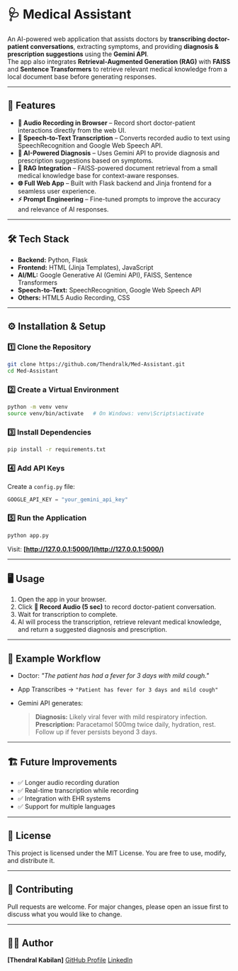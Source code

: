 # 🩺 Medical Assistant

An AI-powered web application that assists doctors by **transcribing doctor-patient conversations**, extracting symptoms, and providing **diagnosis & prescription suggestions** using the **Gemini API**.  
The app also integrates **Retrieval-Augmented Generation (RAG)** with **FAISS** and **Sentence Transformers** to retrieve relevant medical knowledge from a local document base before generating responses.

---

## 🚀 Features
- **🎤 Audio Recording in Browser** – Record short doctor-patient interactions directly from the web UI.
- **📝 Speech-to-Text Transcription** – Converts recorded audio to text using SpeechRecognition and Google Web Speech API.
- **🧠 AI-Powered Diagnosis** – Uses Gemini API to provide diagnosis and prescription suggestions based on symptoms.
- **📄 RAG Integration** – FAISS-powered document retrieval from a small medical knowledge base for context-aware responses.
- **🌐 Full Web App** – Built with Flask backend and Jinja frontend for a seamless user experience.
- **⚡ Prompt Engineering** – Fine-tuned prompts to improve the accuracy and relevance of AI responses.

---

## 🛠️ Tech Stack
- **Backend:** Python, Flask
- **Frontend:** HTML (Jinja Templates), JavaScript
- **AI/ML:** Google Generative AI (Gemini API), FAISS, Sentence Transformers
- **Speech-to-Text:** SpeechRecognition, Google Web Speech API
- **Others:** HTML5 Audio Recording, CSS

---

## ⚙️ Installation & Setup

### 1️⃣ Clone the Repository
```bash
git clone https://github.com/Thendralk/Med-Assistant.git
cd Med-Assistant
````

### 2️⃣ Create a Virtual Environment

```bash
python -m venv venv
source venv/bin/activate   # On Windows: venv\Scripts\activate
```

### 3️⃣ Install Dependencies

```bash
pip install -r requirements.txt
```

### 4️⃣ Add API Keys

Create a `config.py` file:

```python
GOOGLE_API_KEY = "your_gemini_api_key"
```

### 5️⃣ Run the Application

```bash
python app.py
```

Visit: **[http://127.0.0.1:5000/](http://127.0.0.1:5000/)**

---

## 🖥️ Usage

1. Open the app in your browser.
2. Click **🎤 Record Audio (5 sec)** to record doctor-patient conversation.
3. Wait for transcription to complete.
4. AI will process the transcription, retrieve relevant medical knowledge, and return a suggested diagnosis and prescription.

---

## 📄 Example Workflow

* Doctor: *"The patient has had a fever for 3 days with mild cough."*
* App Transcribes → `"Patient has fever for 3 days and mild cough"`
* Gemini API generates:

  > **Diagnosis:** Likely viral fever with mild respiratory infection.
  > **Prescription:** Paracetamol 500mg twice daily, hydration, rest. Follow up if fever persists beyond 3 days.

---

## 🏗️ Future Improvements

* ✅ Longer audio recording duration
* ✅ Real-time transcription while recording
* ✅ Integration with EHR systems
* ✅ Support for multiple languages

---

## 📜 License

This project is licensed under the MIT License. You are free to use, modify, and distribute it.

---

## 🤝 Contributing

Pull requests are welcome. For major changes, please open an issue first to discuss what you would like to change.

---

## 👩‍💻 Author

**\[Thendral Kabilan]**
[GitHub Profile](https://github.com/Thendralk)
[LinkedIn](www.linkedin.com/in/thendral-kabilan)


